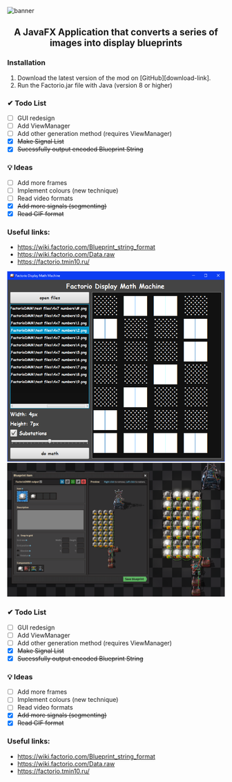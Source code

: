<!-- TITLE -->
![banner](https://repository-images.githubusercontent.com/301835330/1f757753-2ee2-415b-9170-ebdbdccd6967)
<h2 align="center">
    A JavaFX Application that converts a series of images into display blueprints
</p>

### Installation
1. Download the latest version of the mod on [GitHub][download-link].
2. Run the Factorio.jar file with Java (version 8 or higher)

### ✔ Todo List
* [ ] GUI redesign
* [ ] Add ViewManager
* [ ] Add other generation method (requires ViewManager)
* [x] ~~Make Signal List~~
* [x] ~~Sucessfully output encoded Blueprint String~~

### 💡 Ideas
* [ ] Add more frames
* [ ] Implement colours (new technique)
* [ ] Read video formats
* [x] ~~Add more signals (segmenting)~~
* [x] ~~Read GIF format~~

### Useful links:
* https://wiki.factorio.com/Blueprint_string_format
* https://wiki.factorio.com/Data.raw
* https://factorio.tmin10.ru/


![interface](preview/interface.png)
![game](preview/game.png)

### ✔ Todo List
* [ ] GUI redesign
* [ ] Add ViewManager
* [ ] Add other generation method (requires ViewManager)
* [x] ~~Make Signal List~~
* [x] ~~Sucessfully output encoded Blueprint String~~

### 💡 Ideas
* [ ] Add more frames
* [ ] Implement colours (new technique)
* [ ] Read video formats
* [x] ~~Add more signals (segmenting)~~
* [x] ~~Read GIF format~~

### Useful links:
* https://wiki.factorio.com/Blueprint_string_format
* https://wiki.factorio.com/Data.raw
* https://factorio.tmin10.ru/
